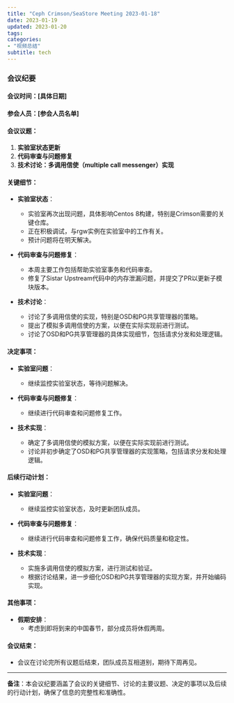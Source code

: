 ```yaml
---
title: "Ceph Crimson/SeaStore Meeting 2023-01-18"
date: 2023-01-19
updated: 2023-01-20
tags:
categories:
- "视频总结"
subtitle: tech
---
```



### 会议纪要

#### 会议时间：[具体日期]
#### 参会人员：[参会人员名单]

#### 会议议题：
1. **实验室状态更新**
2. **代码审查与问题修复**
3. **技术讨论：多调用信使（multiple call messenger）实现**

#### 关键细节：
- **实验室状态**：
  - 实验室再次出现问题，具体影响Centos 8构建，特别是Crimson需要的关键仓库。
  - 正在积极调试，与rgw实例在实验室中的工作有关。
  - 预计问题将在明天解决。

- **代码审查与问题修复**：
  - 本周主要工作包括帮助实验室事务和代码审查。
  - 修复了Sistar Upstream代码中的内存泄漏问题，并提交了PR以更新子模块版本。

- **技术讨论**：
  - 讨论了多调用信使的实现，特别是OSD和PG共享管理器的策略。
  - 提出了模拟多调用信使的方案，以便在实际实现前进行测试。
  - 讨论了OSD和PG共享管理器的具体实现细节，包括请求分发和处理逻辑。

#### 决定事项：
- **实验室问题**：
  - 继续监控实验室状态，等待问题解决。

- **代码审查与问题修复**：
  - 继续进行代码审查和问题修复工作。

- **技术实现**：
  - 确定了多调用信使的模拟方案，以便在实际实现前进行测试。
  - 讨论并初步确定了OSD和PG共享管理器的实现策略，包括请求分发和处理逻辑。

#### 后续行动计划：
- **实验室问题**：
  - 继续监控实验室状态，及时更新团队成员。

- **代码审查与问题修复**：
  - 继续进行代码审查和问题修复工作，确保代码质量和稳定性。

- **技术实现**：
  - 实施多调用信使的模拟方案，进行测试和验证。
  - 根据讨论结果，进一步细化OSD和PG共享管理器的实现方案，并开始编码实现。

#### 其他事项：
- **假期安排**：
  - 考虑到即将到来的中国春节，部分成员将休假两周。

#### 会议结束：
- 会议在讨论完所有议题后结束，团队成员互相道别，期待下周再见。

---

**备注**：本会议纪要涵盖了会议的关键细节、讨论的主要议题、决定的事项以及后续的行动计划，确保了信息的完整性和准确性。